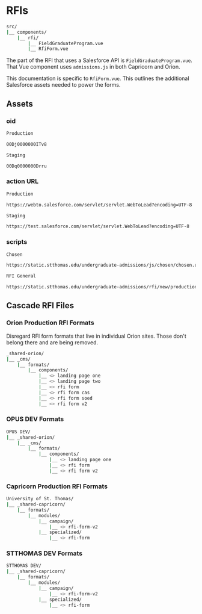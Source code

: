 # RFIs

```bash
src/
|__ components/
    |__ rfi/
        |__ FieldGraduateProgram.vue
        |__ RfiForm.vue
```

The part of the RFI that uses a Salesforce API is `FieldGraduateProgram.vue`. That Vue component uses `admissions.js` in both Capricorn and Orion.

This documentation is specific to `RfiForm.vue`. This outlines the additional Salesforce assets needed to power the forms.

## Assets

### oid

```bash
Production

00Dj0000000ITv8

Staging

00Dq0000000Drru
```

### action URL

```bash
Production

https://webto.salesforce.com/servlet/servlet.WebToLead?encoding=UTF-8

Staging

https://test.salesforce.com/servlet/servlet.WebToLead?encoding=UTF-8
```

### scripts

```bash
Chosen

https://static.stthomas.edu/undergraduate-admissions/js/chosen/chosen.ust.1.8.7.jquery.min.js

RFI General

https://static.stthomas.edu/undergraduate-admissions/rfi/new/production/js/rfi.general.js

```

## Cascade RFI Files

### Orion Production RFI Formats

Disregard RFI form formats that live in individual Orion sites. Those don't belong there and are being removed.

```bash
_shared-orion/
|__ _cms/
    |__ formats/
        |__ components/
            |__ <> landing page one
            |__ <> landing page two
            |__ <> rfi form
            |__ <> rfi form cas
            |__ <> rfi form soed
            |__ <> rfi form v2
```

### OPUS DEV Formats

```bash
OPUS DEV/
|__ _shared-orion/
    |__ _cms/
        |__ formats/
            |__ components/
                |__ <> landing page one
                |__ <> rfi form
                |__ <> rfi form v2
```

### Capricorn Production RFI Formats

```bash
University of St. Thomas/
|__ _shared-capricorn/
    |__ formats/
        |__ modules/
            |__ campaign/
                |__ <> rfi-form-v2
            |__ specialized/
                |__ <> rfi-form
```

### STTHOMAS DEV Formats

```bash
STTHOMAS DEV/
|__ _shared-capricorn/
    |__ formats/
        |__ modules/
            |__ campaign/
                |__ <> rfi-form-v2
            |__ specialized/
                |__ <> rfi-form
```
